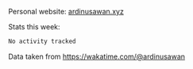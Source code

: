 Personal website: [ardinusawan.xyz](https://ardinusawan.xyz)

Stats this week:
<!--START_SECTION:waka-->

```txt
No activity tracked
```

<!--END_SECTION:waka-->
Data taken from https://wakatime.com/@ardinusawan
